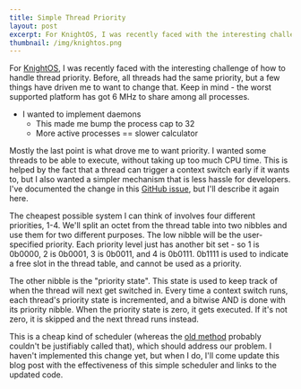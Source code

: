 ```yaml
---
title: Simple Thread Priority
layout: post
excerpt: For KnightOS, I was recently faced with the interesting challenge of how to handle thread priority.
thumbnail: /img/knightos.png
---
```


For [KnightOS](https://github.com/SirCmpwn/KnightOS), I was recently faced with the interesting challenge of how to
handle thread priority. Before, all threads had the same priority, but a few things have driven me to want to change
that. Keep in mind - the worst supported platform has got 6 MHz to share among all processes.

* I wanted to implement daemons
  * This made me bump the process cap to 32
  * More active processes == slower calculator

Mostly the last point is what drove me to want priority. I wanted some threads to be able to execute, without taking
up too much CPU time. This is helped by the fact that a thread can trigger a context switch early if it wants to, but
I also wanted a simpler mechanism that is less hassle for developers. I've documented the change in this
[GitHub issue](https://github.com/KnightSoft/kernel/issues/20), but I'll describe it again here.

The cheapest possible system I can think of involves four different priorities, 1-4. We'll split an octet from the
thread table into two nibbles and use them for two different purposes. The low nibble will be the user-specified
priority. Each priority level just has another bit set - so 1 is 0b0000, 2 is 0b0001, 3 is 0b0011, and 4 is 0b0111.
0b1111 is used to indicate a free slot in the thread table, and cannot be used as a priority.

The other nibble is the "priority state". This state is used to keep track of when the thread will next get switched
in. Every time a context switch runs, each thread's priority state is incremented, and a bitwise AND is done with its
priority nibble. When the priority state is zero, it gets executed. If it's not zero, it is skipped and the next thread
runs instead.

This is a cheap kind of scheduler (whereas the 
[old method](https://github.com/KnightSoft/kernel/blob/master/src/00/interrupt.asm) probably couldn't be justifiably
called that), which should address our problem. I haven't implemented this change yet, but when I do, I'll come update
this blog post with the effectiveness of this simple scheduler and links to the updated code.
